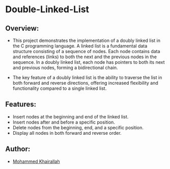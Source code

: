 # Double-Linked-List

## Overview:

- This project demonstrates the implementation of a doubly linked list in the C programming language. A linked list is a fundamental data structure consisting of a sequence of nodes. Each node contains data and references (links) to both the next and the previous nodes in the sequence. In a doubly linked list, each node has pointers to both its next and previous nodes, forming a bidirectional chain.

- The key feature of a doubly linked list is the ability to traverse the list in both forward and reverse directions, offering increased flexibility and functionality compared to a single linked list.

## Features:

- Insert nodes at the beginning and end of the linked list.
- Insert nodes after and before a specific position.
- Delete nodes from the beginning, end, and a specific position.
- Display all nodes in both forward and reverse order.

## Author:

- [Mohammed Khairallah](https://www.linkedin.com/in/mohammed-khairallah/)
